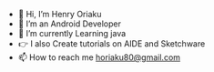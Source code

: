 - 👋 Hi, I’m Henry Oriaku
- 👀 I’m an Android Developer
- 🌱 I’m currently Learning java
- 👉 I also Create tutorials on AIDE and Sketchware
- 📫 How to reach me horiaku80@gmail.com

<!---
Henry-Oriaku/Henry-Oriaku is a ✨ special ✨ repository because its `README.md` (this file) appears on your GitHub profile.
You can click the Preview link to take a look at your changes.
--->
